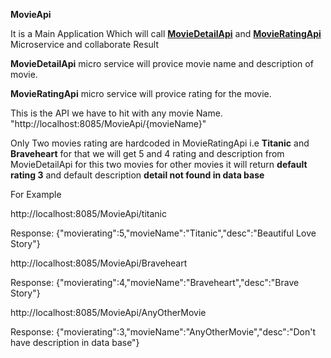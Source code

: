 **MovieApi**

It is a Main Application Which will call [**MovieDetailApi**](https://github.com/KhatriCodes/MovieDetailApi/tree/develop) and [**MovieRatingApi**](https://github.com/KhatriCodes/MovieRatingApi/tree/develop) Microservice and collaborate Result

**MovieDetailApi** micro service will provice movie name and description of movie.

**MovieRatingApi** micro service will provice rating for the movie.

This is the API we have to hit with any movie Name. "http://localhost:8085/MovieApi/{movieName}"
  
Only Two movies rating are hardcoded in MovieRatingApi i.e **Titanic** and **Braveheart** for that we will get 5 and 4 rating and description from MovieDetailApi for this two movies for other movies it will return **default rating 3** and default description **detail not found in data base**

For Example

http://localhost:8085/MovieApi/titanic

Response:
{"movierating":5,"movieName":"Titanic","desc":"Beautiful Love Story"}

http://localhost:8085/MovieApi/Braveheart

Response:
{"movierating":4,"movieName":"Braveheart","desc":"Brave Story"}

http://localhost:8085/MovieApi/AnyOtherMovie

Response:
{"movierating":3,"movieName":"AnyOtherMovie","desc":"Don't have description in data base"}
